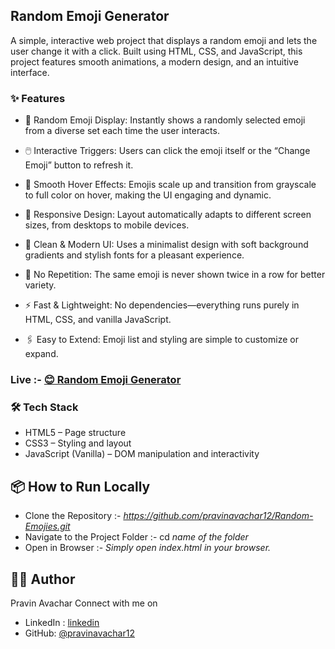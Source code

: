 ## Random Emoji Generator

A simple, interactive web project that displays a random emoji and lets the user change it with a click. Built using HTML, CSS, and JavaScript, this project features smooth animations, a modern design, and an intuitive interface.


### ✨ Features
- 🎲 Random Emoji Display:
Instantly shows a randomly selected emoji from a diverse set each time the user interacts.

- 🖱️ Interactive Triggers:
Users can click the emoji itself or the “Change Emoji” button to refresh it.

- 🌈 Smooth Hover Effects:
Emojis scale up and transition from grayscale to full color on hover, making the UI engaging and dynamic.

- 📱 Responsive Design:
Layout automatically adapts to different screen sizes, from desktops to mobile devices.

- 🎨 Clean & Modern UI:
Uses a minimalist design with soft background gradients and stylish fonts for a pleasant experience.

- 🔄 No Repetition:
The same emoji is never shown twice in a row for better variety.

- ⚡ Fast & Lightweight:
No dependencies—everything runs purely in HTML, CSS, and vanilla JavaScript.

- 🖇️ Easy to Extend:
Emoji list and styling are simple to customize or expand.

### Live :- [😊 Random Emoji Generator](https://random-emojies-lemon.vercel.app/)

### 🛠️ Tech Stack
- HTML5 – Page structure
- CSS3 – Styling and layout
- JavaScript (Vanilla) – DOM manipulation and interactivity

## 📦 How to Run Locally
- Clone the Repository :- 
  *https://github.com/pravinavachar12/Random-Emojies.git*
- Navigate to the Project Folder :- 
  cd *name of the folder* 
- Open in Browser :- 
   *Simply open index.html in your browser.*

## 👨‍💻 Author
Pravin Avachar
Connect with me on 
- LinkedIn : [linkedin](https://www.linkedin.com/in/pravin-avachar-aab999320/)
- GitHub: [@pravinavachar12](https://github.com/pravinavachar12)


